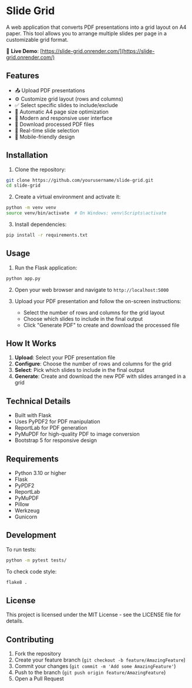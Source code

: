 # Slide Grid

A web application that converts PDF presentations into a grid layout on A4 paper. This tool allows you to arrange multiple slides per page in a customizable grid format.

🔗 **Live Demo**: [https://slide-grid.onrender.com/](https://slide-grid.onrender.com/)

## Features

- 📤 Upload PDF presentations
- ⚙️ Customize grid layout (rows and columns)
- ✅ Select specific slides to include/exclude
- 📄 Automatic A4 page size optimization
- 🎨 Modern and responsive user interface
- 💾 Download processed PDF files
- 🔄 Real-time slide selection
- 📱 Mobile-friendly design

## Installation

1. Clone the repository:
```bash
git clone https://github.com/yourusername/slide-grid.git
cd slide-grid
```

2. Create a virtual environment and activate it:
```bash
python -m venv venv
source venv/bin/activate  # On Windows: venv\Scripts\activate
```

3. Install dependencies:
```bash
pip install -r requirements.txt
```

## Usage

1. Run the Flask application:
```bash
python app.py
```

2. Open your web browser and navigate to `http://localhost:5000`

3. Upload your PDF presentation and follow the on-screen instructions:
   - Select the number of rows and columns for the grid layout
   - Choose which slides to include in the final output
   - Click "Generate PDF" to create and download the processed file

## How It Works

1. **Upload**: Select your PDF presentation file
2. **Configure**: Choose the number of rows and columns for the grid
3. **Select**: Pick which slides to include in the final output
4. **Generate**: Create and download the new PDF with slides arranged in a grid

## Technical Details

- Built with Flask
- Uses PyPDF2 for PDF manipulation
- ReportLab for PDF generation
- PyMuPDF for high-quality PDF to image conversion
- Bootstrap 5 for responsive design

## Requirements

- Python 3.10 or higher
- Flask
- PyPDF2
- ReportLab
- PyMuPDF
- Pillow
- Werkzeug
- Gunicorn

## Development

To run tests:
```bash
python -m pytest tests/
```

To check code style:
```bash
flake8 .
```

## License

This project is licensed under the MIT License - see the LICENSE file for details.

## Contributing

1. Fork the repository
2. Create your feature branch (`git checkout -b feature/AmazingFeature`)
3. Commit your changes (`git commit -m 'Add some AmazingFeature'`)
4. Push to the branch (`git push origin feature/AmazingFeature`)
5. Open a Pull Request 